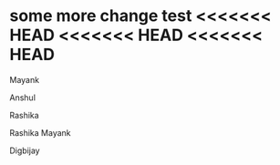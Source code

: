 some more change
test
<<<<<<< HEAD
<<<<<<< HEAD
<<<<<<< HEAD
=======

Mayank



Anshul



Rashika



Rashika
Mayank

Digbijay